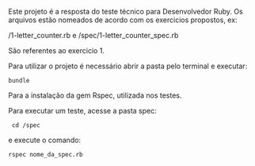 Este projeto é a resposta do teste técnico para Desenvolvedor Ruby.
Os arquivos estão nomeados de acordo com os exercicios propostos, ex:

/1-letter_counter.rb e /spec/1-letter_counter_spec.rb

São referentes ao exercicio 1.

Para utilizar o projeto é necessário abrir a pasta pelo terminal e executar:

<code>bundle</code>

Para a instalação da gem Rspec, utilizada nos testes.

Para executar um teste, acesse a pasta spec:

<code> cd /spec</code>

e execute o comando:

<code>rspec nome_da_spec.rb</code>

